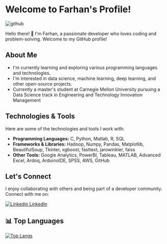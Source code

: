 # Welcome to Farhan's Profile!
![github](https://img.shields.io/badge/GitHub-000000?style=for-the-badge&logo=GitHub&logoColor=white) 

Hello there! 👋 I'm Farhan, a passionate developer who loves coding and problem-solving. Welcome to my GitHub profile!

##  About Me

-  I'm currently learning and exploring various programming languages and technologies.
-  I'm interested in data science, machine learning, deep learning, and other open-source projects.
-  Currently a master's student at Carnegie Mellon University pursuing a Data Science track in Engineering and Technology Innovation Management

## Technologies & Tools

Here are some of the technologies and tools I work with:

- **Programming Languages:** C, Python, Matlab, R, SQL 
- **Frameworks & Libraries:** Hadoop, Numpy, Pandas, Matplotlib, BeautifulSoup, Tkinter, xgboost, fasttext, jarowinkler, faiss
- **Other Tools:** Google Analytics, PowerBI, Tableau, MATLAB, Advanced Excel, Ardoq, ArduinoIDE, SPSS, AWS, GitHub

## Let's Connect

I enjoy collaborating with others and being part of a developer community. Connect with me on:

[![Linkedin](https://i.stack.imgur.com/gVE0j.png) LinkedIn](https://www.linkedin.com/in/farhanahmad9/)


## 📊 Top Languages

[![Top Langs](https://github-readme-stats.vercel.app/api/top-langs/?username=farhanah09)](https://github.com/farhanah09/github-readme-stats)

